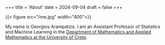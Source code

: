 +++
title = 'About'
date = 2024-09-04
draft = false
+++

{{< figure src="/me.jpg" width="400">}}

My name is Georgios Arampatzis. 
I am an Assistant Professor of Statistics and Machine Learning in the 
[Department of Mathematics and Applied Mathematics at the University of Crete](http://math.uoc.gr/en/).
